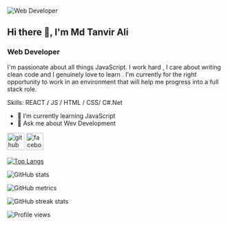 ![Web Developer](https://scontent.fcgp3-1.fna.fbcdn.net/v/t1.6435-9/116741224_3079881508774376_6376179789990890098_n.jpg?_nc_cat=103&ccb=1-5&_nc_sid=174925&_nc_ohc=amIEgrnD49gAX_D_KJ6&_nc_ht=scontent.fcgp3-1.fna&oh=06922b3ec31656bfa122f53c23e01efd&oe=61859C32)

## Hi there 👋, I'm Md Tanvir Ali
### Web Developer


I'm passionate about all things JavaScript. I work hard , I care about writing clean code and I genuinely love to learn . I'm currently for the right opportunity to work in an environment that will help me progress into a full stack role.

Skills:  REACT / JS / HTML / CSS/ C#.Net

- 🌱 I’m currently learning JavaScript 
- 💬 Ask me about Wev Development 


[<img src='https://cdn.jsdelivr.net/npm/simple-icons@3.0.1/icons/github.svg' alt='github' height='40'>](https://github.com/Tanvir0234)  [<img src='https://cdn.jsdelivr.net/npm/simple-icons@3.0.1/icons/facebook.svg' alt='facebook' height='40'>](https://www.facebook.com/https://www.facebook.com/tanvir.ali.10)  

[![Top Langs](https://github-readme-stats.vercel.app/api/top-langs/?username=Tanvir0234)](https://github.com/anuraghazra/github-readme-stats)

![GitHub stats](https://github-readme-stats.vercel.app/api?username=Tanvir0234&show_icons=true)  

![GitHub metrics](https://metrics.lecoq.io/Tanvir0234)  

![GitHub streak stats](https://github-readme-streak-stats.herokuapp.com/?user=Tanvir0234)  

![Profile views](https://gpvc.arturio.dev/Tanvir0234)    
